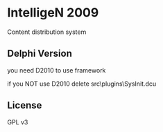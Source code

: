 IntelligeN 2009
==========

Content distribution system


## Delphi Version

you need D2010 to use framework

if you NOT use D2010 delete src\plugins\SysInit.dcu


## License

GPL v3